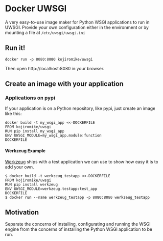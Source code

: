 # Docker UWSGI

A very easy-to-use image maker for Python WSGI applications to run in UWSGI.
Provide your own configuration either in the environment or by mounting a file at `/etc/uwsgi/uwsgi.ini`

## Run it!

```
docker run -p 8080:8080 kojiromike/uwsgi
```

Then open http://localhost:8080 in your browser.


## Create an image with your application

### Applications on pypi

If your application is on a Python repository, like pypi, just create an image like this:

```
docker build -t my_wsgi_app <<-DOCKERFILE
FROM kojiromike/uwsgi
RUN pip install my_wsgi_app
ENV UWSGI_MODULE=my_wsgi_app.module:function
DOCKERFILE
```

#### Werkzeug Example

[Werkzeug](https://palletsprojects.com/p/werkzeug/) ships with a test application we can use to show how easy it is to add your own.

```
$ docker build -t werkzeug_testapp <<-DOCKERFILE
FROM kojiromike/uwsgi
RUN pip install werkzeug
ENV UWSGI_MODULE=werkzeug.testapp:test_app
DOCKERFILE
$ docker run --name werkzeug_testapp -p 8080:8080 werkzeug_testapp
```


## Motivation

Separate the concerns of installing, configurating and running the WSGI engine from the concerns of installing the Python WSGI application to be run.
